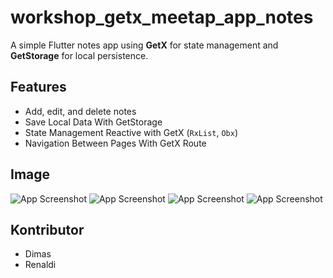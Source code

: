 # workshop_getx_meetap_app_notes

A simple Flutter notes app using **GetX** for state management and **GetStorage** for local persistence.

## Features
- Add, edit, and delete notes
- Save Local Data With GetStorage
- State Management Reactive with GetX (`RxList`, `Obx`)
- Navigation Between Pages With GetX Route

## Image

![App Screenshot](assets/images/screenshot1.jpg)
![App Screenshot](assets/images/screenshot2.jpg)
![App Screenshot](assets/images/screenshot3.jpg)
![App Screenshot](assets/images/screenshot4.jpg)


## Kontributor

- Dimas
- Renaldi
